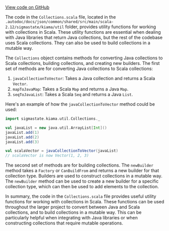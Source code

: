 [View code on GitHub](sigmastate-interpreterhttps://github.com/ScorexFoundation/sigmastate-interpreter/.autodoc/docs/json/common/shared/src/main/scala-2.12/sigmastate/kiama)

The code in the `Collections.scala` file, located in the `.autodoc/docs/json/common/shared/src/main/scala-2.12/sigmastate/kiama/util` folder, provides utility functions for working with collections in Scala. These utility functions are essential when dealing with Java libraries that return Java collections, but the rest of the codebase uses Scala collections. They can also be used to build collections in a mutable way.

The `Collections` object contains methods for converting Java collections to Scala collections, building collections, and creating new builders. The first set of methods are for converting Java collections to Scala collections:

1. `javaCollectionToVector`: Takes a Java collection and returns a Scala `Vector`.
2. `mapToJavaMap`: Takes a Scala `Map` and returns a Java `Map`.
3. `seqToJavaList`: Takes a Scala `Seq` and returns a Java `List`.

Here's an example of how the `javaCollectionToVector` method could be used:

```scala
import sigmastate.kiama.util.Collections._

val javaList = new java.util.ArrayList[Int]()
javaList.add(1)
javaList.add(2)
javaList.add(3)

val scalaVector = javaCollectionToVector(javaList)
// scalaVector is now Vector(1, 2, 3)
```

The second set of methods are for building collections. The `newBuilder` method takes a `Factory` or `CanBuildFrom` and returns a new builder for that collection type. Builders are used to construct collections in a mutable way. The `newBuilder` method can be used to create a new builder for a specific collection type, which can then be used to add elements to the collection.

In summary, the code in the `Collections.scala` file provides useful utility functions for working with collections in Scala. These functions can be used throughout the larger project to convert between Java and Scala collections, and to build collections in a mutable way. This can be particularly helpful when integrating with Java libraries or when constructing collections that require mutable operations.
